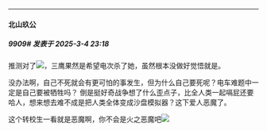 ﻿
*****

####  北山玖公  
##### 9909#       发表于 2025-3-4 23:18

推测对了<img src="https://static.saraba1st.com/image/smiley/face2017/067.png" referrerpolicy="no-referrer">，三鹰果然是希望电次杀了她，虽然根本没做好觉悟就是。

没办法啊，自己不死就会有更可怕的事发生，但为什么自己要死呢？电车难题中一定是自己要被牺牲吗？
倒是挺好奇战争想了什么歪点子，比全人类一起嗝屁还要哈人，想来想去难不成是把人类全体变成沙盘模拟器？这下爱人恶魔了。

这个转校生一看就是恶魔啊，你不会是火之恶魔吧<img src="https://static.saraba1st.com/image/smiley/face2017/065.png" referrerpolicy="no-referrer">

